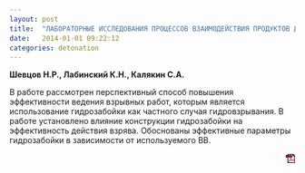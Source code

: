 ```yaml
---
layout: post
title:  "ЛАБОРАТОРНЫЕ ИССЛЕДОВАНИЯ ПРОЦЕССОВ ВЗАИМОДЕЙСТВИЯ ПРОДУКТОВ ДЕТОНАЦИИ С ГИДРОЗАБОЙКОЙ"
date:   2014-01-01 09:22:12
categories: detonation
---
```


<strong>Шевцов Н.Р., Лабинский К.Н., Калякин С.А.</strong>

В работе рассмотрен перспективный способ повышения эффективности ведения взрывных работ, которым
является использование гидрозабойки как частного случая гидровзрывания.
В работе установлено влияние конструкции гидрозабойки на эффективность действия взрява. Обоснованы
эффективные параметры гидрозабойки в зависимости от используемого ВВ.
<p align="right">
<a href="http://www.blastcraft.net/files/articles/deton14.pdf" target="_blank"><img src="/img/pdf.gif"></a>
</p>

